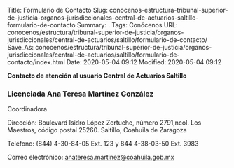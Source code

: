 Title: Formulario de Contacto
Slug: conocenos-estructura-tribunal-superior-de-justicia-organos-jurisdiccionales-central-de-actuarios-saltillo-formulario-de-contacto
Summary: .
Tags: Conócenos
URL: conocenos/estructura/tribunal-superior-de-justicia/organos-jurisdiccionales/central-de-actuarios/saltillo/formulario-de-contacto/
Save_As: conocenos/estructura/tribunal-superior-de-justicia/organos-jurisdiccionales/central-de-actuarios/saltillo/formulario-de-contacto/index.html
Date: 2020-05-04 09:12
Modified: 2020-05-04 09:12


**Contacto de atención al usuario Central de Actuarios Saltillo**

### Licenciada Ana Teresa Martínez González

Coordinadora

Dirección: Boulevard Isidro López Zertuche, número 2791,ncol. Los Maestros,
código postal 25260. Saltillo, Coahuila de Zaragoza

Teléfono: (844) 4-30-84-05 Ext. 123 y 844 4-38-03-50 Ext. 3983

Correo electrónico: anateresa.martinez@coahuila.gob.mx



